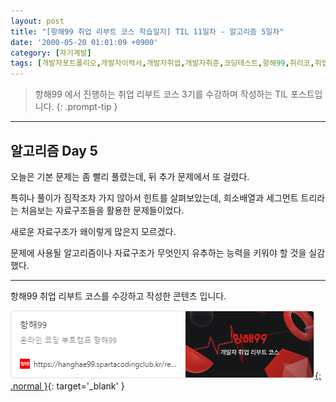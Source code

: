 ```yaml
---
layout: post
title: "[항해99 취업 리부트 코스 학습일지] TIL 11일차 - 알고리즘 5일차"
date: '2000-05-20 01:01:09 +0900'
category: [자기계발]
tags: [개발자포트폴리오,개발자이력서,개발자취업,개발자취준,코딩테스트,항해99,취리코,취업리부트코스]
---
```


> 항해99 에서 진행하는 취업 리부트 코스 3기를 수강하며 작성하는 TIL 포스트입니다.
{: .prompt-tip }

---

## 알고리즘 Day 5
오늘은 기본 문제는 좀 빨리 풀렸는데, 뒤 추가 문제에서 또 걸렸다.

특히나 풀이가 짐작조차 가지 않아서 힌트를 살펴보았는데, 희소배열과 세그먼트 트리라는 처음보는 자료구조들을 활용한 문제들이었다.

새로운 자료구조가 왜이렇게 많은지 모르겠다.

문제에 사용될 알고리즘이나 자료구조가 무엇인지 유추하는 능력을 키워야 할 것을 실감했다.

---

항해99 취업 리부트 코스를 수강하고 작성한 콘텐츠 입니다.

[![항해99 - 온라인 코딩 부트캠프 항해99](/assets/img/captures/1_hanghae99.png){: .normal }](https://hanghae99.spartacodingclub.kr/reboot){: target='_blank' }